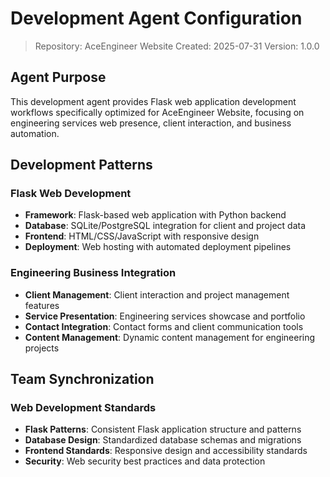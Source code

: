 # Development Agent Configuration

> Repository: AceEngineer Website
> Created: 2025-07-31
> Version: 1.0.0

## Agent Purpose

This development agent provides Flask web application development workflows specifically optimized for AceEngineer Website, focusing on engineering services web presence, client interaction, and business automation.

## Development Patterns

### Flask Web Development
- **Framework**: Flask-based web application with Python backend
- **Database**: SQLite/PostgreSQL integration for client and project data
- **Frontend**: HTML/CSS/JavaScript with responsive design
- **Deployment**: Web hosting with automated deployment pipelines

### Engineering Business Integration
- **Client Management**: Client interaction and project management features
- **Service Presentation**: Engineering services showcase and portfolio
- **Contact Integration**: Contact forms and client communication tools
- **Content Management**: Dynamic content management for engineering projects

## Team Synchronization

### Web Development Standards
- **Flask Patterns**: Consistent Flask application structure and patterns
- **Database Design**: Standardized database schemas and migrations
- **Frontend Standards**: Responsive design and accessibility standards
- **Security**: Web security best practices and data protection